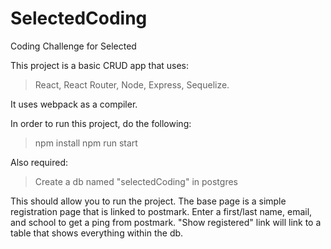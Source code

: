 # SelectedCoding
Coding Challenge for Selected

This project is a basic CRUD app that uses:
>React, React Router, Node, Express, Sequelize.

It uses webpack as a compiler.

In order to run this project, do the following:
>npm install
>npm run start

Also required:
>Create a db named "selectedCoding" in postgres

This should allow you to run the project.
The base page is a simple registration page that is linked to postmark.
Enter a first/last name, email, and school to get a ping from postmark.
"Show registered" link will link to a table that shows everything within the db.
